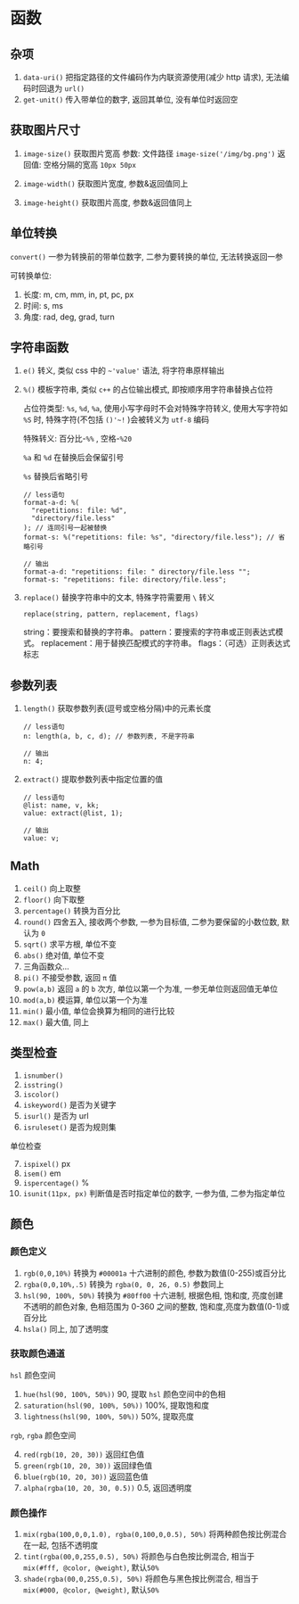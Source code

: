 <author-info date="1631151061721"></author-info>

# 函数

## 杂项

1. `data-uri()` 把指定路径的文件编码作为内联资源使用(减少 http 请求), 无法编码时回退为 `url()`
2. `get-unit()` 传入带单位的数字, 返回其单位, 没有单位时返回空

## 获取图片尺寸

1. `image-size()` 获取图片宽高
   参数: 文件路径 `image-size('/img/bg.png')`
   返回值: 空格分隔的宽高 `10px 50px`

2. `image-width()` 获取图片宽度, 参数&返回值同上
3. `image-height()` 获取图片高度, 参数&返回值同上

## 单位转换

`convert()` 一参为转换前的带单位数字, 二参为要转换的单位, 无法转换返回一参

可转换单位:

1. 长度: m, cm, mm, in, pt, pc, px
2. 时间: s, ms
3. 角度: rad, deg, grad, turn

## 字符串函数

1. `e()` 转义, 类似 css 中的 `~'value'` 语法, 将字符串原样输出
2. `%()` 模板字符串, 类似 `c++` 的占位输出模式, 即按顺序用字符串替换占位符

   占位符类型: `%s`, `%d`, `%a`, 使用小写字母时不会对特殊字符转义, 使用大写字符如 `%S` 时, 特殊字符(不包括 `()'~!` )会被转义为 `utf-8` 编码

   特殊转义: 百分比-`%%` , 空格-`%20`

   `%a` 和 `%d` 在替换后会保留引号

   `%s` 替换后省略引号

   ```less
   // less语句
   format-a-d: %(
     "repetitions: file: %d",
     "directory/file.less"
   ); // 连同引号一起被替换
   format-s: %("repetitions: file: %s", "directory/file.less"); // 省略引号

   // 输出
   format-a-d: "repetitions: file: " directory/file.less "";
   format-s: "repetitions: file: directory/file.less";
   ```

3. `replace()` 替换字符串中的文本, 特殊字符需要用 `\` 转义

   `replace(string, pattern, replacement, flags)`

   string：要搜索和替换的字符串。
   pattern：要搜索的字符串或正则表达式模式。
   replacement：用于替换匹配模式的字符串。
   flags：（可选）正则表达式标志

## 参数列表

1. `length()` 获取参数列表(逗号或空格分隔)中的元素长度

   ```less
   // less语句
   n: length(a, b, c, d); // 参数列表, 不是字符串

   // 输出
   n: 4;
   ```

2. `extract()` 提取参数列表中指定位置的值

   ```less
   // less语句
   @list: name, v, kk;
   value: extract(@list, 1);

   // 输出
   value: v;
   ```

## Math

1. `ceil()` 向上取整
2. `floor()` 向下取整
3. `percentage()` 转换为百分比
4. `round()` 四舍五入, 接收两个参数, 一参为目标值, 二参为要保留的小数位数, 默认为 `0`
5. `sqrt()` 求平方根, 单位不变
6. `abs()` 绝对值, 单位不变
7. 三角函数众...
8. `pi()` 不接受参数, 返回 `π` 值
9. `pow(a,b)` 返回 `a` 的 `b` 次方, 单位以第一个为准, 一参无单位则返回值无单位
10. `mod(a,b)` 模运算, 单位以第一个为准
11. `min()` 最小值, 单位会换算为相同的进行比较
12. `max()` 最大值, 同上

## 类型检查

1. `isnumber()`
2. `isstring()`
3. `iscolor()`
4. `iskeyword()` 是否为关键字
5. `isurl()` 是否为 url
6. `isruleset()` 是否为规则集

单位检查

7. `ispixel()` px
8. `isem()` em
9. `ispercentage()` %
10. `isunit(11px, px)` 判断值是否时指定单位的数字, 一参为值, 二参为指定单位

## 颜色

### 颜色定义

1. `rgb(0,0,10%)` 转换为 `#00001a` 十六进制的颜色, 参数为数值(0-255)或百分比
2. `rgba(0,0,10%,.5)` 转换为 `rgba(0, 0, 26, 0.5)` 参数同上
3. `hsl(90, 100%, 50%)` 转换为 `#80ff00` 十六进制, 根据色相, 饱和度, 亮度创建不透明的颜色对象, 色相范围为 0-360 之间的整数, 饱和度,亮度为数值(0-1)或百分比
4. `hsla()` 同上, 加了透明度

### 获取颜色通道

`hsl` 颜色空间

1. `hue(hsl(90, 100%, 50%))` 90, 提取 `hsl` 颜色空间中的色相
2. `saturation(hsl(90, 100%, 50%))` 100%, 提取饱和度
3. `lightness(hsl(90, 100%, 50%))` 50%, 提取亮度

`rgb`, `rgba` 颜色空间

4. `red(rgb(10, 20, 30))` 返回红色值
5. `green(rgb(10, 20, 30))` 返回绿色值
6. `blue(rgb(10, 20, 30))` 返回蓝色值
7. `alpha(rgba(10, 20, 30, 0.5))` 0.5, 返回透明度

### 颜色操作

1. `mix(rgba(100,0,0,1.0), rgba(0,100,0,0.5), 50%)` 将两种颜色按比例混合在一起, 包括不透明度
2. `tint(rgba(00,0,255,0.5), 50%)` 将颜色与白色按比例混合, 相当于 `mix(#fff, @color, @weight)`, 默认`50%`
3. `shade(rgba(00,0,255,0.5), 50%)` 将颜色与黑色按比例混合, 相当于 `mix(#000, @color, @weight)`, 默认`50%`
